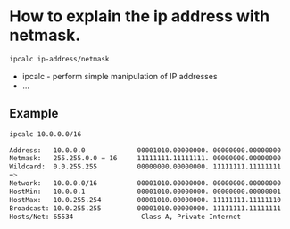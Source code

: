 # How to explain the ip address with netmask.



```bash
ipcalc ip-address/netmask
```

- ipcalc - perform simple manipulation of IP addresses
- ...

## Example

```bash
ipcalc 10.0.0.0/16
```

```bash
Address:   10.0.0.0             00001010.00000000. 00000000.00000000
Netmask:   255.255.0.0 = 16     11111111.11111111. 00000000.00000000
Wildcard:  0.0.255.255          00000000.00000000. 11111111.11111111
=>
Network:   10.0.0.0/16          00001010.00000000. 00000000.00000000
HostMin:   10.0.0.1             00001010.00000000. 00000000.00000001
HostMax:   10.0.255.254         00001010.00000000. 11111111.11111110
Broadcast: 10.0.255.255         00001010.00000000. 11111111.11111111
Hosts/Net: 65534                 Class A, Private Internet
```
